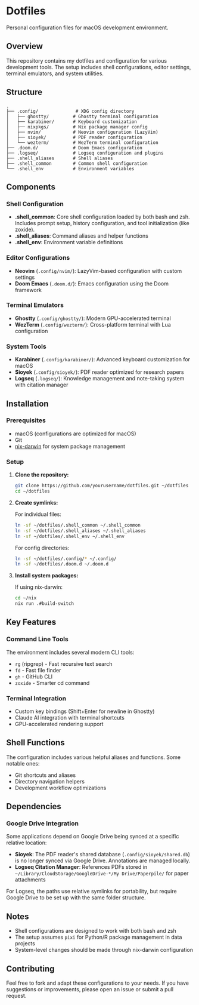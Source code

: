 # Dotfiles

Personal configuration files for macOS development environment.

## Overview

This repository contains my dotfiles and configuration for various development tools. The setup includes shell configurations, editor settings, terminal emulators, and system utilities.

## Structure

```
.
├── .config/              # XDG config directory
│   ├── ghostty/         # Ghostty terminal configuration
│   ├── karabiner/       # Keyboard customization
│   ├── nixpkgs/         # Nix package manager config
│   ├── nvim/            # Neovim configuration (LazyVim)
│   ├── sioyek/          # PDF reader configuration
│   └── wezterm/         # WezTerm terminal configuration
├── .doom.d/             # Doom Emacs configuration
├── .logseq/             # Logseq configuration and plugins
├── .shell_aliases       # Shell aliases
├── .shell_common        # Common shell configuration
└── .shell_env           # Environment variables
```

## Components

### Shell Configuration

- **.shell_common**: Core shell configuration loaded by both bash and zsh. Includes prompt setup, history configuration, and tool initialization (like zoxide).
- **.shell_aliases**: Command aliases and helper functions
- **.shell_env**: Environment variable definitions

### Editor Configurations

- **Neovim** (`.config/nvim/`): LazyVim-based configuration with custom settings
- **Doom Emacs** (`.doom.d/`): Emacs configuration using the Doom framework

### Terminal Emulators

- **Ghostty** (`.config/ghostty/`): Modern GPU-accelerated terminal
- **WezTerm** (`.config/wezterm/`): Cross-platform terminal with Lua configuration

### System Tools

- **Karabiner** (`.config/karabiner/`): Advanced keyboard customization for macOS
- **Sioyek** (`.config/sioyek/`): PDF reader optimized for research papers
- **Logseq** (`.logseq/`): Knowledge management and note-taking system with citation manager

## Installation

### Prerequisites

- macOS (configurations are optimized for macOS)
- Git
- [nix-darwin](https://github.com/LnL7/nix-darwin) for system package management

### Setup

1. **Clone the repository:**
   ```bash
   git clone https://github.com/yourusername/dotfiles.git ~/dotfiles
   cd ~/dotfiles
   ```

2. **Create symlinks:**
   
   For individual files:
   ```bash
   ln -sf ~/dotfiles/.shell_common ~/.shell_common
   ln -sf ~/dotfiles/.shell_aliases ~/.shell_aliases
   ln -sf ~/dotfiles/.shell_env ~/.shell_env
   ```
   
   For config directories:
   ```bash
   ln -sf ~/dotfiles/.config/* ~/.config/
   ln -sf ~/dotfiles/.doom.d ~/.doom.d
   ```

3. **Install system packages:**
   
   If using nix-darwin:
   ```bash
   cd ~/nix
   nix run .#build-switch
   ```

## Key Features

### Command Line Tools

The environment includes several modern CLI tools:

- `rg` (ripgrep) - Fast recursive text search
- `fd` - Fast file finder
- `gh` - GitHub CLI
- `zoxide` - Smarter cd command

### Terminal Integration

- Custom key bindings (Shift+Enter for newline in Ghostty)
- Claude AI integration with terminal shortcuts
- GPU-accelerated rendering support

## Shell Functions

The configuration includes various helpful aliases and functions. Some notable ones:

- Git shortcuts and aliases
- Directory navigation helpers
- Development workflow optimizations

## Dependencies

### Google Drive Integration

Some applications depend on Google Drive being synced at a specific relative location:

- **Sioyek**: The PDF reader's shared database (`.config/sioyek/shared.db`) is no longer synced via Google Drive. Annotations are managed locally.
- **Logseq Citation Manager**: References PDFs stored in `~/Library/CloudStorage/GoogleDrive-*/My Drive/Paperpile/` for paper attachments

For Logseq, the paths use relative symlinks for portability, but require Google Drive to be set up with the same folder structure.

## Notes

- Shell configurations are designed to work with both bash and zsh
- The setup assumes `pixi` for Python/R package management in data projects
- System-level changes should be made through nix-darwin configuration

## Contributing

Feel free to fork and adapt these configurations to your needs. If you have suggestions or improvements, please open an issue or submit a pull request.